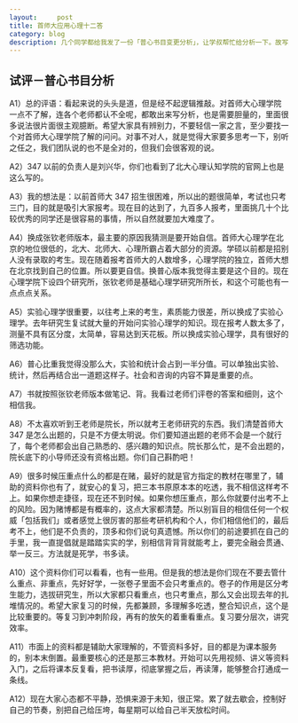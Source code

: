 ```yaml
---
layout:     post
title: 首师大应用心理十二答
category: blog
description: 几个同学都给我发了一份「普心书目变更分析」，让学叔帮忙给分析一下。故写成十二答，望擦亮眼镜。
---
```


## 试评－普心书目分析

A1）总的评语：看起来说的头头是道，但是经不起逻辑推敲。对首师大心理学院一点不了解，连各个老师都认不全呢，都敢出来写分析，也是需要胆量的，里面很多说法很片面很主观臆断。希望大家具有辨别力，不要轻信一家之言，至少要找一个对首师大心理学院了解的问问。对事不对人，就是觉得大家要多思考一下，别听之任之，我们团队说的也不是全对的，但我们会很客观的说。A2）347 以前的负责人是刘兴华，你们也看到了北大心理认知学院的官网上也是这么写的。A3）我的想法是：以前首师大 347 招生很困难，所以出的题很简单，考试也只考三门，目的就是吸引大家报考。现在目的达到了，九百多人报考，里面挑几十个比较优秀的同学还是很容易的事情，所以自然就要加大难度了。A4）换成张钦老师版本，最主要的原因我猜测是要开始自信。首师大心理学在北京的地位很低的，北大、北师大、心理所霸占着大部分的资源。学硕以前都是招别人没有录取的考生。现在随着报考首师大的人数增多，心理学院的独立，首师大想在北京找到自己的位置。所以要更自信。换普心版本我觉得主要是这个目的。现在心理学院下设四个研究所，张钦老师是基础心理学研究所所长，和这个可能也有一点点点关系。A5）实验心理学很重要，以往考上来的考生，素质能力很差，所以换成了实验心理学。去年研究生复试就大量的开始问实验心理学的知识。现在报考人数太多了，测量不具有区分度，太简单，容易达到天花板。所以换成实验心理学，具有很好的筛选功能。A6）普心比重我觉得没那么大，实验和统计会占到一半分值。可以单独出实验、统计，然后再结合出一道题这样子。社会和咨询的内容不算是重要的点。A7）书就按照张钦老师版本做笔记、背。我看过老师们评卷的答案和细则，这个相信我。A8）不太喜欢听到王老师是院长，所以就考王老师研究的东西。我们清楚首师大 347 是怎么出题的，只是不方便太明说。你们要知道出题的老师不会是一个就行了，每个老师都会出自己熟悉的、感兴趣的知识点。院长那么忙，是不会出题的，院长底下的小导师还没有资格出题。你们自己斟酌吧！A9）很多时候压重点什么的都是在赌，最好的就是官方指定的教材在哪里了，辅助的资料你也有了，就安心的复习，把三本书原原本本的吃透，我不相信这样考不上。如果你想走捷径，现在还不到时候。如果你想压重点，那么你就要付出考不上的风险。因为赌博都是有概率的，这点大家都清楚。所以别盲目的相信任何一个权威「包括我们」或者感觉上很厉害的那些考研机构和个人，你们相信他们的，最后考不上，他们是不负责的，顶多和你们说句真遗憾。所以你们的前途要抓在自己的手里，我一直提倡就是踏踏实实的学，别相信背背背就能考上，要完全融会贯通、举一反三。方法就是死学，书多读。A10）这个资料你们可以看看，也有一些用。但是我的想法是你们现在不要去管什么重点、非重点，先好好学，一张卷子里面不会只考重点的。卷子的作用是区分考生能力，选拔研究生，所以大家都只看重点，也只考重点，那么又会出现去年的扎堆情况的。希望大家复习的时候，先都兼顾，多理解多吃透，整合知识点，这个是比较重要的。等复习到冲刺阶段，再有的放矢的着重看重点。复习要分层次，讲究效率。A11）市面上的资料都是辅助大家理解的，不管资料多好，目的都是为课本服务的，别本末倒置。最重要核心的还是那三本教材。开始可以先用视频、讲义等资料入门，之后将课本反复看，把书读厚，彻底掌握之后，再读薄，能够整合打通成一条线。
A12）现在大家心态都不平静，恐惧来源于未知，很正常。累了就去歇会，控制好自己的节奏，别把自己给压垮，每星期可以给自己半天放松时间。

